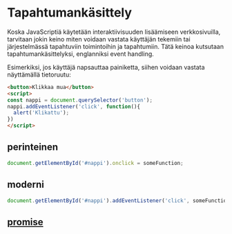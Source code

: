 # Tapahtumankäsittely
Koska JavaScriptiä käytetään interaktiivisuuden lisäämiseen verkkosivuilla, tarvitaan jokin keino miten voidaan vastata käyttäjän tekemiin tai järjestelmässä tapahtuviin toimintoihin ja tapahtumiin.
Tätä keinoa kutsutaan tapahtumankäsittelyksi, englanniksi event handling.

Esimerkiksi, jos käyttäjä napsauttaa painiketta, siihen voidaan vastata näyttämällä tietoruutu:
```html
<button>Klikkaa mua</button>
<script>
const nappi = document.querySelector('button');
nappi.addEventListener('click', function(){
  alert('Klikattu');
})
</script>
``` 
## perinteinen
````javascript
document.getElementById('#nappi').onclick = someFunction;
````
## moderni
```javascript
document.getElementById('#nappi').addEventListener('click', someFunction);
```
## [promise](https://developer.mozilla.org/en-US/docs/Web/JavaScript/Reference/Global_Objects/Promise)